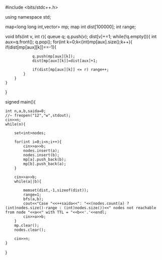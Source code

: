 #include <bits/stdc++.h>

using namespace std;

map<long long int,vector<long long int>> mp;
map
int dist[100000];
int range;

void bfs(int v, int r){
	queue <int> q;
	q.push(v);
	dist[v]+=1;
	while(!q.empty()){
		int aux=q.front();
		q.pop();
		for(int k=0;k<(int)mp[aux].size();k++){
			if(dist[mp[aux][k]]==-1){
				
				q.push(mp[aux][k]);
				dist[mp[aux][k]]=dist[aux]+1;
				
				if(dist[mp[aux][k]] <= r) range++;
			}
		}
	}
}

signed main(){
	
	
	int n,a,b,saida=0;
	//~ freopen("12","w",stdout);
	cin>>n;
	while(n){
		
		set<int>nodes;
		
		for(int i=0;i<n;i++){
			cin>>a>>b;
			nodes.insert(a);
			nodes.insert(b);
			mp[a].push_back(b);
			mp[b].push_back(a);
		}
	
		cin>>a>>b;
		while(a||b){
			
			memset(dist,-1,sizeof(dist));
			range=1;
			bfs(a,b);
			cout<<"Case "<<++saida<<": "<<(nodes.count(a) ? (int)nodes.size()-range : (int)nodes.size())<<" nodes not reachable from node "<<a<<" with TTL = "<<b<<'.'<<endl;
			cin>>a>>b;
		}
		mp.clear();
		nodes.clear();
		
		cin>>n;
	}
}
